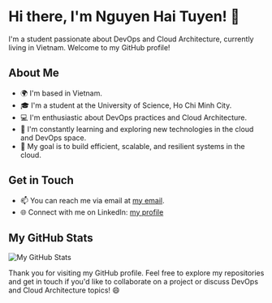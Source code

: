 # Hi there, I'm Nguyen Hai Tuyen! 👋

I'm a student passionate about DevOps and Cloud Architecture, currently living in Vietnam. Welcome to my GitHub profile!

## About Me

- 🌍 I'm based in Vietnam.
- 🎓 I'm a student at the University of Science, Ho Chi Minh City.
- 💻 I'm enthusiastic about DevOps practices and Cloud Architecture.
- 🌱 I'm constantly learning and exploring new technologies in the cloud and DevOps space.
- 🚀 My goal is to build efficient, scalable, and resilient systems in the cloud.

<!--
## Projects

Here are some of the projects I'm working on or have contributed to:

- [Project Name](Link to Project): Brief project description.
- [Another Project Name](Link to Project): Brief project description.

You can find more of my projects in the [Repositories tab](https://github.com/YourUsername?tab=repositories).
<!-->

## Get in Touch

- 📫 You can reach me via email at [my email](mailto:nguyenhaituyen.github@gmail.com).
- 🌐 Connect with me on LinkedIn: [my profile](https://www.linkedin.com/in/nguyenhaituyen/)


## My GitHub Stats

![My GitHub Stats](https://github-readme-stats.vercel.app/api?username=HaiTuyen&show_icons=true&theme=dark)

Thank you for visiting my GitHub profile. Feel free to explore my repositories and get in touch if you'd like to collaborate on a project or discuss DevOps and Cloud Architecture topics! 😄
